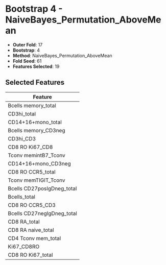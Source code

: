 # Bootstrap 4 - NaiveBayes_Permutation_AboveMean

- **Outer Fold**: 17
- **Bootstrap**: 4
- **Method**: NaiveBayes_Permutation_AboveMean
- **Fold Seed**: 61
- **Features Selected**: 19

## Selected Features

| Feature |
|---------|
| Bcells memory_total |
| CD3hi_total |
| CD14+16+mono_total |
| Bcells memory_CD3neg |
| CD3hi_CD3 |
| CD8 RO Ki67_CD8 |
| Tconv memintB7_Tconv |
| CD14+16+mono_CD3neg |
| CD8 RO CCR5_total |
| Tconv memTIGIT_Tconv |
| Bcells CD27posIgDneg_total |
| Bcells_total |
| CD8 RO CCR5_CD3 |
| Bcells CD27negIgDneg_total |
| CD8 RA_total |
| CD8 RA naive_total |
| CD4 Tconv mem_total |
| Ki67_CD8RO |
| CD8 RO Ki67_total |
